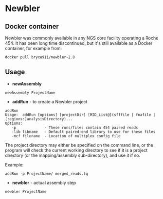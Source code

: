 # Newbler

## Docker container

Newbler was commonly available in any NGS core facility operating a Roche 454. It has been long time discontinued, but it's still available as a Docker container, for example from:
```text
docker pull bryce911/newbler-2.8
```


## Usage

- **newAssembly** 
```text
newAssembly ProjectName
```

- **addRun** - to create a Newbler project

```text
addRun
Usage:  addRun [options] [projectDir] [MID_List@](sfffile | fnafile | [regions:]analysisDirectory)...
Options:
   -p             - These runs/files contain 454 paired reads
   -lib libname   - Default paired-end library to use for these files
   -mcf filename  - Location of multiplex config file
```

The project directory may either be specified on the command line, or
the program will check the current working directory to see if it is
a project directory (or the mapping/assembly sub-directory), and use it
if so.

Example:

```
addRun -p ProjectName/ merged_reads.fq 
```

- **newbler** - actual assembly step
```text
newbler ProjectName
```

